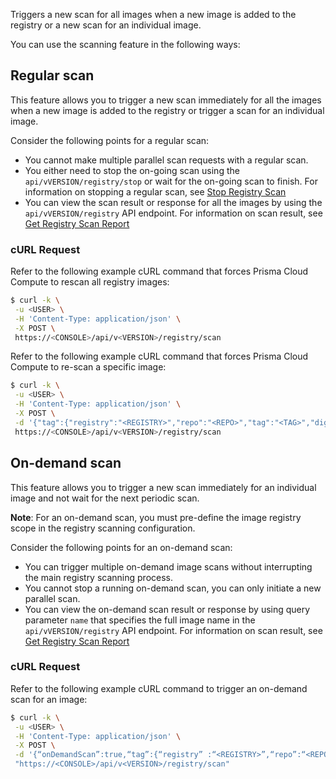 Triggers a new scan for all images when a new image is added to the registry or a new scan for an individual image.
 
You can use the scanning feature in the following ways:
 
## Regular scan
This feature allows you to trigger a new scan immediately for all the images when a new image is added to the registry or trigger a scan for an individual image.
 
Consider the following points for a regular scan:
 
* You cannot make multiple parallel scan requests with a regular scan.
* You either need to stop the on-going scan using the `api/vVERSION/registry/stop` or wait for the on-going scan to finish.
For information on stopping a regular scan, see [Stop Registry Scan](https://prisma.pan.dev/api/cloud/cwpp/registry#operation/post-registry-stop)
* You can view the scan result or response for all the images by using the `api/vVERSION/registry` API endpoint.
For information on scan result, see [Get Registry Scan Report](https://prisma.pan.dev/api/cloud/cwpp/registry#operation/get-registry)
 
### cURL Request
Refer to the following example cURL command that forces Prisma Cloud Compute to rescan all registry images:
 
```bash
$ curl -k \
 -u <USER> \
 -H 'Content-Type: application/json' \
 -X POST \
 https://<CONSOLE>/api/v<VERSION>/registry/scan
```
 
Refer to the following example cURL command that forces Prisma Cloud Compute to re-scan a specific image:
 
```bash
$ curl -k \
 -u <USER> \
 -H 'Content-Type: application/json' \
 -X POST \
 -d '{"tag":{"registry":"<REGISTRY>","repo":"<REPO>","tag":"<TAG>","digest":""}}'\
 https://<CONSOLE>/api/v<VERSION>/registry/scan
```
 
## On-demand scan
This feature allows you to trigger a new scan immediately for an individual image and not wait for the next periodic scan.
 
**Note**: For an on-demand scan, you must pre-define the image registry scope in the registry scanning configuration.
 
Consider the following points for an on-demand scan:
 
* You can trigger multiple on-demand image scans without interrupting the main registry scanning process.
* You cannot stop a running on-demand scan, you can only initiate a new parallel scan.
* You can view the on-demand scan result or response by using query parameter `name` that specifies the full image name in the `api/vVERSION/registry` API endpoint.
For information on scan result, see [Get Registry Scan Report](https://pan.dev/prisma-cloud/api/cwpp/get-registry/)
 
 
### cURL Request
Refer to the following example cURL command to trigger an on-demand scan for an image:
 
```bash
$ curl -k \
 -u <USER> \
 -H 'Content-Type: application/json' \
 -X POST \
 -d '{“onDemandScan”:true,“tag”:{“registry” :“<REGISTRY>”,“repo”:“<REPO>”,“digest”:“”}}' \
 "https://<CONSOLE>/api/v<VERSION>/registry/scan"
```
